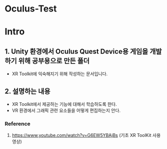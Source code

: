 # Oculus-Test
# Intro
## 1. Unity 환경에서 Oculus Quest Device용 게임을 개발하기 위해 공부용으로 만든 폴더 
- XR Toolkit에 익숙해지기 위해 작성하는 문서입니다. 

## 2. 설명하는 내용
- XR Toolkit에서 제공하는 기능에 대해서 학습하도록 한다. 
- VR 환경에서 그래픽 관련 요소들을 어떻게 편집하는지 안다.


### Reference 
1. https://www.youtube.com/watch?v=G6EW5YBAjBs (기초 XR ToolKit 사용 영상)
